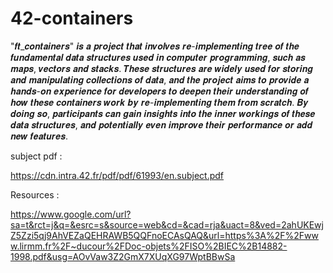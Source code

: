 # 42-containers

"𝒇𝒕_𝒄𝒐𝒏𝒕𝒂𝒊𝒏𝒆𝒓𝒔" 𝒊𝒔 𝒂 𝒑𝒓𝒐𝒋𝒆𝒄𝒕 𝒕𝒉𝒂𝒕 𝒊𝒏𝒗𝒐𝒍𝒗𝒆𝒔 𝒓𝒆-𝒊𝒎𝒑𝒍𝒆𝒎𝒆𝒏𝒕𝒊𝒏𝒈 𝒕𝒓𝒆𝒆 𝒐𝒇 
𝒕𝒉𝒆 𝒇𝒖𝒏𝒅𝒂𝒎𝒆𝒏𝒕𝒂𝒍 𝒅𝒂𝒕𝒂 𝒔𝒕𝒓𝒖𝒄𝒕𝒖𝒓𝒆𝒔 𝒖𝒔𝒆𝒅 𝒊𝒏 𝒄𝒐𝒎𝒑𝒖𝒕𝒆𝒓 𝒑𝒓𝒐𝒈𝒓𝒂𝒎𝒎𝒊𝒏𝒈, 
𝒔𝒖𝒄𝒉 𝒂𝒔 𝒎𝒂𝒑𝒔, 𝒗𝒆𝒄𝒕𝒐𝒓𝒔 𝒂𝒏𝒅 𝒔𝒕𝒂𝒄𝒌𝒔. 𝑻𝒉𝒆𝒔𝒆 𝒔𝒕𝒓𝒖𝒄𝒕𝒖𝒓𝒆𝒔 𝒂𝒓𝒆 𝒘𝒊𝒅𝒆𝒍𝒚 𝒖𝒔𝒆𝒅 
𝒇𝒐𝒓 𝒔𝒕𝒐𝒓𝒊𝒏𝒈 𝒂𝒏𝒅 𝒎𝒂𝒏𝒊𝒑𝒖𝒍𝒂𝒕𝒊𝒏𝒈 𝒄𝒐𝒍𝒍𝒆𝒄𝒕𝒊𝒐𝒏𝒔 𝒐𝒇 𝒅𝒂𝒕𝒂, 𝒂𝒏𝒅 𝒕𝒉𝒆 𝒑𝒓𝒐𝒋𝒆𝒄𝒕 𝒂𝒊𝒎𝒔 
𝒕𝒐 𝒑𝒓𝒐𝒗𝒊𝒅𝒆 𝒂 𝒉𝒂𝒏𝒅𝒔-𝒐𝒏 𝒆𝒙𝒑𝒆𝒓𝒊𝒆𝒏𝒄𝒆 𝒇𝒐𝒓 𝒅𝒆𝒗𝒆𝒍𝒐𝒑𝒆𝒓𝒔 𝒕𝒐 𝒅𝒆𝒆𝒑𝒆𝒏 𝒕𝒉𝒆𝒊𝒓 𝒖𝒏𝒅𝒆𝒓𝒔𝒕𝒂𝒏𝒅𝒊𝒏𝒈 
𝒐𝒇 𝒉𝒐𝒘 𝒕𝒉𝒆𝒔𝒆 𝒄𝒐𝒏𝒕𝒂𝒊𝒏𝒆𝒓𝒔 𝒘𝒐𝒓𝒌 𝒃𝒚 𝒓𝒆-𝒊𝒎𝒑𝒍𝒆𝒎𝒆𝒏𝒕𝒊𝒏𝒈 𝒕𝒉𝒆𝒎 𝒇𝒓𝒐𝒎 𝒔𝒄𝒓𝒂𝒕𝒄𝒉.
𝑩𝒚 𝒅𝒐𝒊𝒏𝒈 𝒔𝒐, 𝒑𝒂𝒓𝒕𝒊𝒄𝒊𝒑𝒂𝒏𝒕𝒔 𝒄𝒂𝒏 𝒈𝒂𝒊𝒏 𝒊𝒏𝒔𝒊𝒈𝒉𝒕𝒔 𝒊𝒏𝒕𝒐 𝒕𝒉𝒆 𝒊𝒏𝒏𝒆𝒓 𝒘𝒐𝒓𝒌𝒊𝒏𝒈𝒔 𝒐𝒇 𝒕𝒉𝒆𝒔𝒆 𝒅𝒂𝒕𝒂 𝒔𝒕𝒓𝒖𝒄𝒕𝒖𝒓𝒆𝒔, 
𝒂𝒏𝒅 𝒑𝒐𝒕𝒆𝒏𝒕𝒊𝒂𝒍𝒍𝒚 𝒆𝒗𝒆𝒏 𝒊𝒎𝒑𝒓𝒐𝒗𝒆 𝒕𝒉𝒆𝒊𝒓 𝒑𝒆𝒓𝒇𝒐𝒓𝒎𝒂𝒏𝒄𝒆 𝒐𝒓 𝒂𝒅𝒅 𝒏𝒆𝒘 𝒇𝒆𝒂𝒕𝒖𝒓𝒆𝒔.

subject pdf : 

https://cdn.intra.42.fr/pdf/pdf/61993/en.subject.pdf

Resources : 

https://www.google.com/url?sa=t&rct=j&q=&esrc=s&source=web&cd=&cad=rja&uact=8&ved=2ahUKEwjZ5Zzi5qj9AhVEZaQEHRAWB5QQFnoECAsQAQ&url=https%3A%2F%2Fwww.lirmm.fr%2F~ducour%2FDoc-objets%2FISO%2BIEC%2B14882-1998.pdf&usg=AOvVaw3Z2GmX7XUqXG97WptBBwSa 
